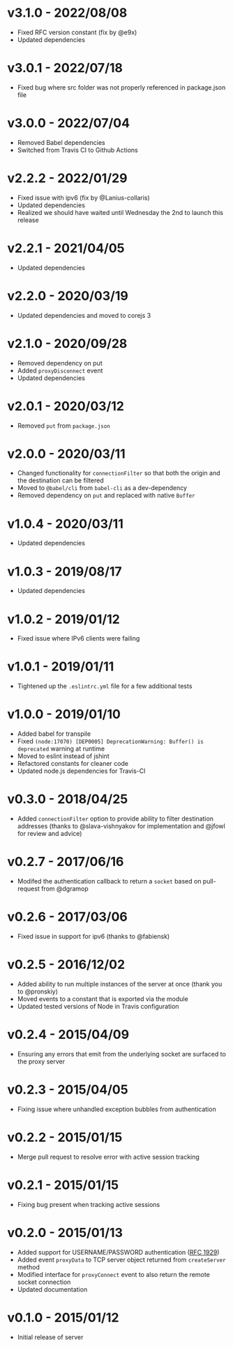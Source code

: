 # v3.1.0 - 2022/08/08

- Fixed RFC version constant (fix by @e9x)
- Updated dependencies

# v3.0.1 - 2022/07/18

- Fixed bug where src folder was not properly referenced in package.json file

# v3.0.0 - 2022/07/04

- Removed Babel dependencies
- Switched from Travis CI to Github Actions

# v2.2.2 - 2022/01/29

- Fixed issue with ipv6 (fix by @Lanius-collaris)
- Updated dependencies
- Realized we should have waited until Wednesday the 2nd to launch this release

# v2.2.1 - 2021/04/05

- Updated dependencies

# v2.2.0 - 2020/03/19

- Updated dependencies and moved to corejs 3

# v2.1.0 - 2020/09/28

- Removed dependency on put
- Added `proxyDisconnect` event
- Updated dependencies

# v2.0.1 - 2020/03/12

- Removed `put` from `package.json`

# v2.0.0 - 2020/03/11

- Changed functionality for `connectionFilter` so that both the origin and the destination can be filtered
- Moved to `@babel/cli` from `babel-cli` as a dev-dependency
- Removed dependency on `put` and replaced with native `Buffer`

# v1.0.4 - 2020/03/11

- Updated dependencies

# v1.0.3 - 2019/08/17

- Updated dependencies

# v1.0.2 - 2019/01/12

- Fixed issue where IPv6 clients were failing

# v1.0.1 - 2019/01/11

- Tightened up the `.eslintrc.yml` file for a few additional tests

# v1.0.0 - 2019/01/10

- Added babel for transpile
- Fixed `(node:17070) [DEP0005] DeprecationWarning: Buffer() is deprecated` warning at runtime
- Moved to eslint instead of jshint
- Refactored constants for cleaner code
- Updated node.js dependencies for Travis-CI

# v0.3.0 - 2018/04/25

- Added `connectionFilter` option to provide ability to filter destination addresses (thanks to @slava-vishnyakov for implementation and @jfowl for review and advice)

# v0.2.7 - 2017/06/16

- Modifed the authentication callback to return a `socket` based on pull-request from @dgramop

# v0.2.6 - 2017/03/06

- Fixed issue in support for ipv6 (thanks to @fabiensk)

# v0.2.5 - 2016/12/02

- Added ability to run multiple instances of the server at once (thank you to @pronskiy)
- Moved events to a constant that is exported via the module
- Updated tested versions of Node in Travis configuration

# v0.2.4 - 2015/04/09

- Ensuring any errors that emit from the underlying socket are surfaced to the proxy server

# v0.2.3 - 2015/04/05

- Fixing issue where unhandled exception bubbles from authentication

# v0.2.2 - 2015/01/15

- Merge pull request to resolve error with active session tracking

# v0.2.1 - 2015/01/15

- Fixing bug present when tracking active sessions

# v0.2.0 - 2015/01/13

- Added support for USERNAME/PASSWORD authentication ([RFC 1929](https://www.ietf.org/rfc/rfc1929.txt))
- Added event `proxyData` to TCP server object returned from `createServer` method
- Modified interface for `proxyConnect` event to also return the remote socket connection
- Updated documentation

# v0.1.0 - 2015/01/12

- Initial release of server
